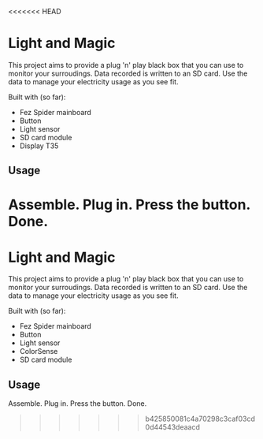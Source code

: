 <<<<<<< HEAD
# Light and Magic

This project aims to provide a plug 'n' play black box that you can use to monitor your surroudings. 
Data recorded is written to an SD card. Use the data to manage your electricity usage as you see fit.

Built with (so far):

* Fez Spider mainboard
* Button
* Light sensor
* SD card module
* Display T35

## Usage
Assemble. Plug in. Press the button. Done.
=======
# Light and Magic

This project aims to provide a plug 'n' play black box that you can use to monitor your surroudings. 
Data recorded is written to an SD card. Use the data to manage your electricity usage as you see fit.

Built with (so far):

* Fez Spider mainboard
* Button
* Light sensor
* ColorSense
* SD card module

## Usage
Assemble. Plug in. Press the button. Done.
>>>>>>> b425850081c4a70298c3caf03cd0d44543deaacd
